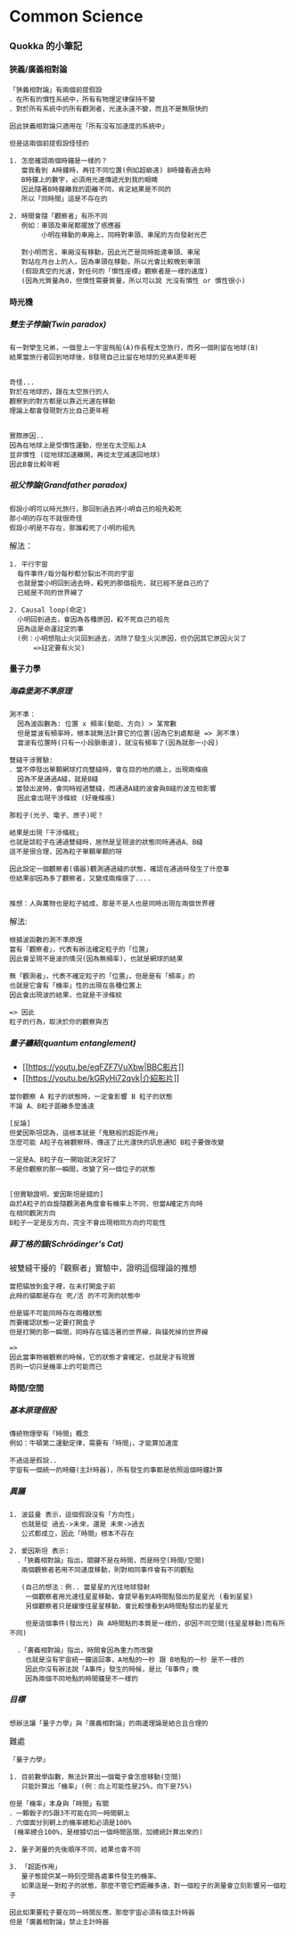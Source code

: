 # Common Science

### Quokka 的小筆記

#### 狹義/廣義相對論
```
「狹義相對論」有兩個前提假設
．在所有的慣性系統中，所有有物理定律保持不變
．對於所有系統中的所有觀測者，光速永遠不變，而且不是無限快的

因此狹義相對論只適用在「所有沒有加速度的系統中」
```
```
但是這兩個前提假設怪怪的

1. 怎麼確認兩個時鐘是一樣的？
   當我看到 A時鐘時，再往不同位置(例如超級遠) B時鐘看過去時
   B時鐘上的數字，必須用光速傳遞光到我的眼睛
   因此隨著B時鐘離我的距離不同，肯定結果是不同的
   所以「同時間」這是不存在的

2. 時間會隨「觀察者」有所不同
   例如：車頭及車尾都擺放了感應器
        小明在移動的車廂上，同時對車頭、車尾的方向發射光芒

   對小明而言，車廂沒有移動，因此光芒是同時抵達車頭、車尾
   對站在月台上的人，因為車頭在移動，所以光會比較晚到車頭
   (假設真空的光速，對任何的「慣性座標」觀察者是一樣的速度)
   (因為光質量為0，但慣性需要質量，所以可以說 光沒有慣性 or 慣性很小)
```

#### 時光機
##### 雙生子悖論(Twin paradox)
```
有一對孿生兄弟，一個登上一宇宙飛船(A)作長程太空旅行，而另一個則留在地球(B)
結果當旅行者回到地球後，B發現自己比留在地球的兄弟A更年輕


奇怪...
對於在地球的，跟在太空旅行的人
觀察到的對方都是以靠近光速在移動
理論上都會發現對方比自己更年輕


實際原因..
因為在地球上是受慣性運動，但坐在太空船上A
並非慣性 (從地球加速離開，再從太空減速回地球)
因此B會比較年輕
```

##### 祖父悖論(Grandfather paradox)
```
假設小明可以時光旅行，那回到過去將小明自己的祖先殺死
那小明的存在不就很奇怪
假設小明是不存在，那誰殺死了小明的祖先
```
解法：
```
1. 平行宇宙
  每件事件/每分每秒都分裂出不同的宇宙
  也就是當小明回到過去時，殺死的那個祖先，就已經不是自己的了
  已經是不同的世界線了

2. Causal loop(命定)
  小明回到過去，會因為各種原因，殺不死自己的祖先
  因為這是命運註定的事
  (例：小明想阻止火災回到過去，消除了發生火災原因，但仍因其它原因火災了
      =>註定要有火災)
```
#### 量子力學
##### 海森堡測不準原理
```
測不準：
  因為波函數為: 位置 x 頻率(動能、方向) > 某常數
  但是當波有頻率時，根本就無法計算它的位置(因為它到處都是 => 測不準)
  當波有位置時(只有一小段脈衝波)，就沒有頻率了(因為就那一小段)

雙縫干涉實驗:
．當不停發出單顆網球打向雙縫時，會在目的地的牆上，出現兩條痕
  因為不是通過A縫，就是B縫
．當發出波時，會同時經過雙縫，而通過A縫的波會與B縫的波互相影響
  因此會出現干涉條紋 (好幾條痕)

那粒子(光子、電子、原子)呢？

結果是出現「干涉條紋」
也就是該粒子在通過雙縫時，居然是呈現波的狀態同時通過A、B縫
這不是很合理，因為粒子單顆單顆的呀

因此設定一個觀察者(儀器)觀測通過縫的狀態，確認在通過時發生了什麼事
但結果卻因為多了觀察者，又變成兩條痕了....


推想：人與萬物也是粒子組成，那是不是人也是同時出現在兩個世界裡
```
解法:
```
根據波函數的測不準原理
當有「觀察者」，代表有辦法確定粒子的「位置」
因此會呈現不是波的情況(因為無頻率)，也就是網球的結果

無「觀測者」，代表不確定粒子的「位置」，但是是有「頻率」的
也就是它會有「機率」性的出現在各種位置上
因此會出現波的結果，也就是干涉條紋

=> 因此
粒子的行為，取決於你的觀察與否
```

##### 量子纏結(quantum entanglement)
  * [[https://youtu.be/eqFZF7VuXbw|BBC影片]]
  * [[https://youtu.be/kGRyHi72qvk|介紹影片]]
```
當你觀察 A 粒子的狀態時，一定會影響 B 粒子的狀態
不論 A、B粒子距離多麼遙遠

[反論]
但愛因斯坦認為，這根本就是「鬼魅般的超距作用」
怎麼可能 A粒子在被觀察時，傳送了比光還快的訊息通知 B粒子要做改變

一定是A、B粒子在一開始就決定好了
不是你觀察的那一瞬間，改變了另一個位子的狀態


[但實驗證明，愛因斯坦是錯的]
由於A粒子的自旋隨觀測者角度會有機率上不同，但當A確定方向時
在相同觀測方向
B粒子一定是反方向，完全不會出現相同方向的可能性
```
##### 薛丁格的貓(Schrödinger's Cat)
被雙縫干擾的「觀察者」實驗中，證明這個理論的推想
```
當把貓放到盒子裡，在未打開盒子前
此時的貓都是存在 死/活 的不可測的狀態中

但是貓不可能同時存在兩種狀態
而要確認狀態一定要打開盒子
但是打開的那一瞬間，同時存在貓活著的世界線，與貓死掉的世界線

=>
因此當事物被觀察的時候，它的狀態才會確定，也就是才有現實
否則一切只是機率上的可能而已
```
#### 時間/空間
##### 基本原理假設
```
傳統物理學有「時間」概念
例如：牛頓第二運動定律，需要有「時間」，才能算加速度

不過這是假設..
宇宙有一個統一的時鐘(主計時器)，所有發生的事都是依照這個時鐘計算
```

##### 異議
```
1. 波茲曼 表示，這個假設沒有「方向性」
   也就是從 過去->未來，還是 未來->過去
   公式都成立，因此「時間」根本不存在

2. 愛因斯坦 表示:
  ．「狹義相對論」指出，關鍵不是在時間，而是時空(時間/空間)
   兩個觀察者若用不同速度移動，則對相同事件會有不同觀點

   (自己的想法：例.. 當星星的光往地球發射
    一個觀察者用光速往星星移動，會提早看到A時間點發出的星星光 (看到星星)
    另個觀察者只是緩慢往星星移動，會比較慢看到A時間點發出的星星光

    但是這個事件(發出光) 與 A時間點的本質是一樣的，卻因不同空間(往星星移動)而有所不同)

  ．「廣義相對論」指出，時間會因為重力而改變
    也就是沒有宇宙統一鐘這回事，A地點的一秒 跟 B地點的一秒 是不一樣的
    因此你沒有辦法說「A事件」發生的時候，是比「B事件」晚
    因為兩個不同地點的時間鐘是不一樣的
```
##### 目標
```
想辦法讓「量子力學」與「廣義相對論」的兩邊理論是結合且合理的
```
難處
```
「量子力學」

1. 目前數學函數，無法計算出一個電子會怎麼移動(空間)
   只能計算出「機率」(例：向上可能性是25%，向下是75%)

但是「機率」本身與「時間」有關
．一顆骰子的5跟3不可能在同一時間朝上
．六個面分別朝上的機率總和必須是100%
 (機率總合100%，是根據切出一個時間區間，加總統計算出來的)

2. 量子測量的先後順序不同，結果也會不同

3. 「超距作用」
   量子態提供某一時刻空間各處事件發生的機率。
   如果這是一對粒子的狀態，那麼不管它們距離多遠，對一個粒子的測量會立刻影響另一個粒子

因此如果要粒子要在同一時間反應，那麼宇宙必須有個主計時器
但是「廣義相對論」禁止主計時器
```
